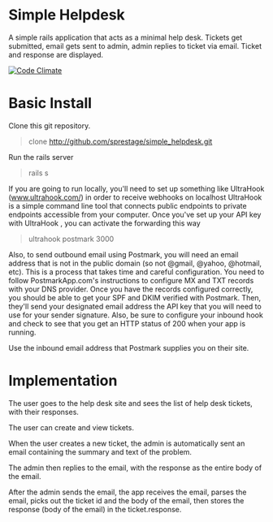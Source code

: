 Simple Helpdesk
=======

A simple rails application that acts as a minimal help desk.  Tickets get submitted, email gets sent to admin, admin replies to ticket via email.  Ticket and response are displayed.

[![Code Climate](https://codeclimate.com/github/sprestage/simple_helpdesk.png)](https://codeclimate.com/github/sprestage/simple_helpdesk)

Basic Install
=======
Clone this git repository.
  > clone http://github.com/sprestage/simple_helpdesk.git

Run the rails server
  > rails s

If you are going to run locally, you'll need to set up something like
UltraHook (www.ultrahook.com/‎) in order to receive webhooks on localhost
UltraHook is a simple command line tool that connects public endpoints
to private endpoints accessible from your computer.  Once you've set up
your API key with UltraHook , you can activate the forwarding this way
  > ultrahook postmark 3000

Also, to send outbound email using Postmark, you will need an email
address that is not in the public domain (so not @gmail, @yahoo, @hotmail,
etc).  This is a process that takes time and careful configuration.  You
need to follow PostmarkApp.com's instructions to configure MX and TXT
records with your DNS provider.  Once you have the records configured
correctly, you should be able to get your SPF and DKIM verified with
Postmark.  Then, they'll send your designated email address the API key
that you will need to use for your sender signature.  Also, be sure to
configure your inbound hook and check to see that you get an HTTP
status of 200 when your app is running.

Use the inbound email address that Postmark supplies you on their site.


Implementation
=======

The user goes to the help desk site and sees the list of help desk tickets,
with their responses.

The user can create and view tickets.

When the user creates a new ticket, the admin is automatically sent an
email containing the summary and text of the problem.

The admin then replies to the email, with the response as the entire body
of the email.

After the admin sends the email, the app receives the email, parses the
email, picks out the ticket id and the body of the email, then stores
the response (body of the email) in the ticket.response.
